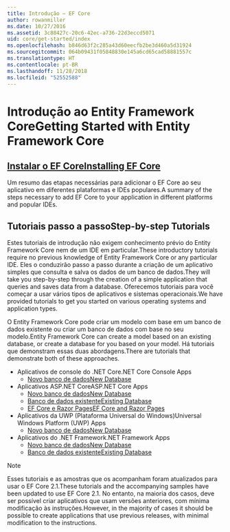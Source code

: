 ```yaml
---
title: Introdução – EF Core
author: rowanmiller
ms.date: 10/27/2016
ms.assetid: 3c88427c-20c6-42ec-a736-22d3eccd5071
uid: core/get-started/index
ms.openlocfilehash: b846d63f2c285a43d60eecfb2be3d460a5d31924
ms.sourcegitcommit: 064b09431f05848830e145a6cd65cad58881557c
ms.translationtype: HT
ms.contentlocale: pt-BR
ms.lasthandoff: 11/28/2018
ms.locfileid: "52552588"
---
```

# <a name="getting-started-with-entity-framework-core"></a><span data-ttu-id="d7856-102">Introdução ao Entity Framework Core</span><span class="sxs-lookup"><span data-stu-id="d7856-102">Getting Started with Entity Framework Core</span></span>

## <a name="installing-ef-coreinstallindexmd"></a>[<span data-ttu-id="d7856-103">Instalar o EF Core</span><span class="sxs-lookup"><span data-stu-id="d7856-103">Installing EF Core</span></span>](install/index.md)

<span data-ttu-id="d7856-104">Um resumo das etapas necessárias para adicionar o EF Core ao seu aplicativo em diferentes plataformas e IDEs populares.</span><span class="sxs-lookup"><span data-stu-id="d7856-104">A summary of the steps necessary to add EF Core to your application in different platforms and popular IDEs.</span></span>

## <a name="step-by-step-tutorials"></a><span data-ttu-id="d7856-105">Tutoriais passo a passo</span><span class="sxs-lookup"><span data-stu-id="d7856-105">Step-by-step Tutorials</span></span>

<span data-ttu-id="d7856-106">Estes tutoriais de introdução não exigem conhecimento prévio do Entity Framework Core nem de um IDE em particular.</span><span class="sxs-lookup"><span data-stu-id="d7856-106">These introductory tutorials require no previous knowledge of Entity Framework Core or any particular IDE.</span></span> <span data-ttu-id="d7856-107">Eles o conduzirão passo a passo durante a criação de um aplicativo simples que consulta e salva os dados de um banco de dados.</span><span class="sxs-lookup"><span data-stu-id="d7856-107">They will take you step-by-step through the creation of a simple application that queries and saves data from a database.</span></span> <span data-ttu-id="d7856-108">Oferecemos tutoriais para você começar a usar vários tipos de aplicativos e sistemas operacionais.</span><span class="sxs-lookup"><span data-stu-id="d7856-108">We have provided tutorials to get you started on various operating systems and application types.</span></span>

<span data-ttu-id="d7856-109">O Entity Framework Core pode criar um modelo com base em um banco de dados existente ou criar um banco de dados com base no seu modelo.</span><span class="sxs-lookup"><span data-stu-id="d7856-109">Entity Framework Core can create a model based on an existing database, or create a database for you based on your model.</span></span> <span data-ttu-id="d7856-110">Há tutoriais que demonstram essas duas abordagens.</span><span class="sxs-lookup"><span data-stu-id="d7856-110">There are tutorials that demonstrate both of these approaches.</span></span>

* <span data-ttu-id="d7856-111">Aplicativos de console do .NET Core</span><span class="sxs-lookup"><span data-stu-id="d7856-111">.NET Core Console Apps</span></span>
  * [<span data-ttu-id="d7856-112">Novo banco de dados</span><span class="sxs-lookup"><span data-stu-id="d7856-112">New Database</span></span>](netcore/new-db-sqlite.md)
* <span data-ttu-id="d7856-113">Aplicativos ASP.NET Core</span><span class="sxs-lookup"><span data-stu-id="d7856-113">ASP.NET Core Apps</span></span>
  * [<span data-ttu-id="d7856-114">Novo banco de dados</span><span class="sxs-lookup"><span data-stu-id="d7856-114">New Database</span></span>](aspnetcore/new-db.md)
  * [<span data-ttu-id="d7856-115">Banco de dados existente</span><span class="sxs-lookup"><span data-stu-id="d7856-115">Existing Database</span></span>](aspnetcore/existing-db.md)
  * [<span data-ttu-id="d7856-116">EF Core e Razor Pages</span><span class="sxs-lookup"><span data-stu-id="d7856-116">EF Core and Razor Pages</span></span>](/aspnet/core/data/ef-rp/intro)
* <span data-ttu-id="d7856-117">Aplicativos da UWP (Plataforma Universal do Windows)</span><span class="sxs-lookup"><span data-stu-id="d7856-117">Universal Windows Platform (UWP) Apps</span></span>
  * [<span data-ttu-id="d7856-118">Novo banco de dados</span><span class="sxs-lookup"><span data-stu-id="d7856-118">New Database</span></span>](uwp/getting-started.md)
* <span data-ttu-id="d7856-119">Aplicativos do .NET Framework</span><span class="sxs-lookup"><span data-stu-id="d7856-119">.NET Framework Apps</span></span>
  * [<span data-ttu-id="d7856-120">Novo banco de dados</span><span class="sxs-lookup"><span data-stu-id="d7856-120">New Database</span></span>](full-dotnet/new-db.md)
  * [<span data-ttu-id="d7856-121">Banco de dados existente</span><span class="sxs-lookup"><span data-stu-id="d7856-121">Existing Database</span></span>](full-dotnet/existing-db.md)

> [!NOTE]  
> <span data-ttu-id="d7856-122">Esses tutoriais e as amostras que os acompanham foram atualizados para usar o EF Core 2.1.</span><span class="sxs-lookup"><span data-stu-id="d7856-122">These tutorials and the accompanying samples have been updated to use EF Core 2.1.</span></span> <span data-ttu-id="d7856-123">No entanto, na maioria dos casos, deve ser possível criar aplicativos que usam versões anteriores, com mínima modificação às instruções.</span><span class="sxs-lookup"><span data-stu-id="d7856-123">However, in the majority of cases it should be possible to create applications that use previous releases, with minimal modification to the instructions.</span></span> 
